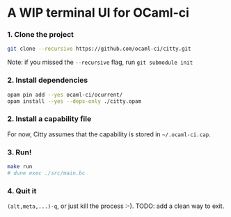 # A WIP terminal UI for OCaml-ci

### 1. Clone the project 

```bash
git clone --recursive https://github.com/ocaml-ci/citty.git
```

Note: if you missed the `--recursive` flag, run `git submodule init`

### 2. Install dependencies

```bash
opam pin add --yes ocaml-ci/ocurrent/
opam install --yes --deps-only ./citty.opam
```

### 2. Install a capability file

For now, Citty assumes that the capability is stored in `~/.ocaml-ci.cap`.

### 3. Run!

```bash
make run
# dune exec ./src/main.bc
```
### 4. Quit it

`(alt,meta,...)-q`, or just kill the process :-).
TODO: add a clean way to exit.

